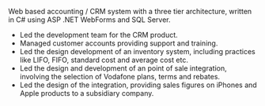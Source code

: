 <!-- markdownlint-disable MD041 -->

Web based accounting / CRM system with a three tier architecture, written in C# using ASP .NET WebForms and SQL Server.

- Led the development team for the CRM product.
- Managed customer accounts providing support and training.
- Led the design development of an inventory system, including practices like LIFO, FIFO, standard cost and average cost etc.
- Led the design and development of an point of sale integration, involving the selection of Vodafone plans, terms and rebates.
- Led the design of the integration, providing sales figures on iPhones and Apple products to a subsidiary company.

<!-- markdownlint-enable MD041 -->
